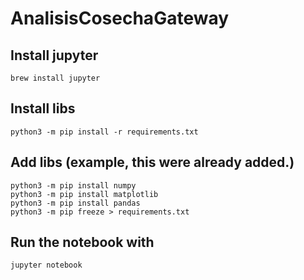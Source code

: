 # AnalisisCosechaGateway


## Install jupyter


    brew install jupyter


## Install libs


    python3 -m pip install -r requirements.txt


## Add libs (example, this were already added.)


    python3 -m pip install numpy
    python3 -m pip install matplotlib
    python3 -m pip install pandas
    python3 -m pip freeze > requirements.txt


## Run the notebook with


    jupyter notebook
